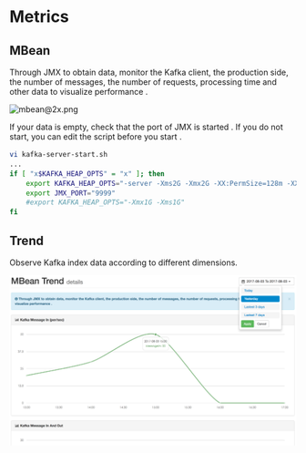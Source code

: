 # Metrics

## MBean
Through JMX to obtain data, monitor the Kafka client, the production side, the number of messages, the number of requests, processing time and other data to visualize performance .

 ![mbean@2x.png](../../res/mbean@2x.png)

If your data is empty, check that the port of JMX is started . If you do not start, you can edit the script before you start .

```bash
vi kafka-server-start.sh
...
if [ "x$KAFKA_HEAP_OPTS" = "x" ]; then
    export KAFKA_HEAP_OPTS="-server -Xms2G -Xmx2G -XX:PermSize=128m -XX:+UseG1GC -XX:MaxGCPauseMillis=200 -XX:ParallelGCThreads=8 -XX:ConcGCThreads=5 -XX:InitiatingHeapOccupancyPercent=70"
    export JMX_PORT="9999"
    #export KAFKA_HEAP_OPTS="-Xmx1G -Xms1G"
fi
```

## Trend
Observe Kafka index data according to different dimensions.

![trend@2x.png](../res/trend@2x.png)
